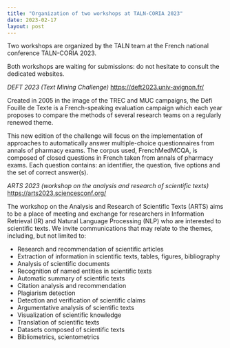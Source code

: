 ```yaml
---
title: "Organization of two workshops at TALN-CORIA 2023"
date: 2023-02-17
layout: post
---
```


Two workshops are organized by the TALN team at the French national conference TALN-CORIA 2023.

Both workshops are waiting for submissions: do not hesitate to consult the dedicated websites.

*DEFT 2023 (Text Mining Challenge)* https://deft2023.univ-avignon.fr/ 

Created in 2005 in the image of the TREC and MUC campaigns, the Défi Fouille de Texte is a French-speaking evaluation campaign which each year proposes to compare the methods of several research teams on a regularly renewed theme.

This new edition of the challenge will focus on the implementation of approaches to automatically answer multiple-choice questionnaires from annals of pharmacy exams. The corpus used, FrenchMedMCQA, is composed of closed questions in French taken from annals of pharmacy exams. Each question contains: an identifier, the question, five options and the set of correct answer(s).

*ARTS 2023 (workshop on the analysis and research of scientific texts)* https://arts2023.sciencesconf.org/

The workshop on the Analysis and Research of Scientific Texts (ARTS) aims to be a place of meeting and exchange for researchers in Information Retrieval (IR) and Natural Language Processing (NLP) who are interested to scientific texts. We invite communications that may relate to the themes,
including, but not limited to:

- Research and recommendation of scientific articles
- Extraction of information in scientific texts, tables, figures, bibliography
- Analysis of scientific documents
- Recognition of named entities in scientific texts
- Automatic summary of scientific texts
- Citation analysis and recommendation
- Plagiarism detection
- Detection and verification of scientific claims
- Argumentative analysis of scientific texts
- Visualization of scientific knowledge
- Translation of scientific texts
- Datasets composed of scientific texts
- Bibliometrics, scientometrics
